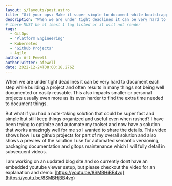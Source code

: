 ```yaml
---
layout: $/layouts/post.astro
title: "Git your ops: Make it super simple to document while bootstrapping your infracode"
description: "When we are under tight deadlines it can be very hard to document each step while building a project and often results in many things not being well documented or easily reusable. This video shows how I use github projects for part of my overall solution which also includes automated semantic versioning, packaging documentation and gitops maintenance" 
# there MUST be at least 1 tag listed or it will not render
tags:
  - GitOps
  - "Platform Engineering"
  - Kubernetes
  - "Github Projects"
  - Agile
author: Art Fewell
authorTwitter: afewell
date: 2022-12-24T08:00:18.276Z
---
```


When we are under tight deadlines it can be very hard to document each step while building a project and often results in many things not being well documented or easily reusable. This also impacts smaller or personal projects usually even more as its even harder to find the extra time needed to document things. 

But what if you had a note-taking solution that could be super fast and simple but still keep things organized and useful even when rushed? I have been trying to optimize and automate my toolset and now have a solution that works amazingly well for me so I wanted to share the details. This video shows how I use github projects for part of my overall solution and also shows a preview of the solution I use for automated semantic versioning, packaging documentation and gitops maintenance which I will fully detail in subsequent videos.

I am working on an updated blog site and so currently dont have an embedded youtube viewer setup, but please checkout the video for an explanation and demo: [https://youtu.be/8SMBHjBB4vg](https://youtu.be/8SMBHjBB4vg)